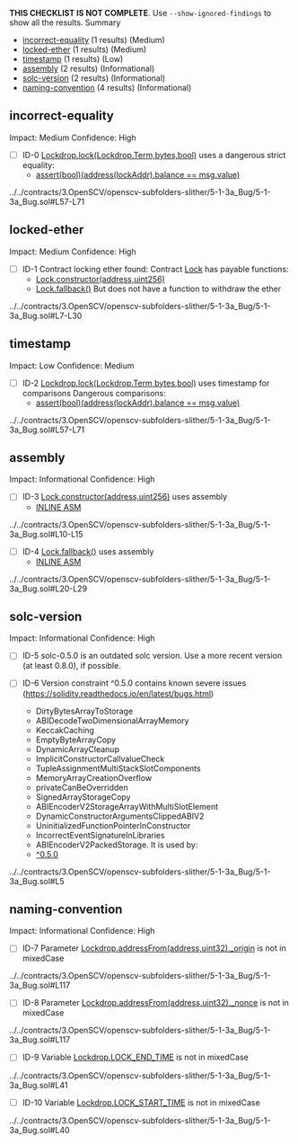**THIS CHECKLIST IS NOT COMPLETE**. Use `--show-ignored-findings` to show all the results.
Summary
 - [incorrect-equality](#incorrect-equality) (1 results) (Medium)
 - [locked-ether](#locked-ether) (1 results) (Medium)
 - [timestamp](#timestamp) (1 results) (Low)
 - [assembly](#assembly) (2 results) (Informational)
 - [solc-version](#solc-version) (2 results) (Informational)
 - [naming-convention](#naming-convention) (4 results) (Informational)
## incorrect-equality
Impact: Medium
Confidence: High
 - [ ] ID-0
[Lockdrop.lock(Lockdrop.Term,bytes,bool)](../../contracts/3.OpenSCV/openscv-subfolders-slither/5-1-3a_Bug/5-1-3a_Bug.sol#L57-L71) uses a dangerous strict equality:
	- [assert(bool)(address(lockAddr).balance == msg.value)](../../contracts/3.OpenSCV/openscv-subfolders-slither/5-1-3a_Bug/5-1-3a_Bug.sol#L69)

../../contracts/3.OpenSCV/openscv-subfolders-slither/5-1-3a_Bug/5-1-3a_Bug.sol#L57-L71


## locked-ether
Impact: Medium
Confidence: High
 - [ ] ID-1
Contract locking ether found:
	Contract [Lock](../../contracts/3.OpenSCV/openscv-subfolders-slither/5-1-3a_Bug/5-1-3a_Bug.sol#L7-L30) has payable functions:
	 - [Lock.constructor(address,uint256)](../../contracts/3.OpenSCV/openscv-subfolders-slither/5-1-3a_Bug/5-1-3a_Bug.sol#L10-L15)
	 - [Lock.fallback()](../../contracts/3.OpenSCV/openscv-subfolders-slither/5-1-3a_Bug/5-1-3a_Bug.sol#L20-L29)
	But does not have a function to withdraw the ether

../../contracts/3.OpenSCV/openscv-subfolders-slither/5-1-3a_Bug/5-1-3a_Bug.sol#L7-L30


## timestamp
Impact: Low
Confidence: Medium
 - [ ] ID-2
[Lockdrop.lock(Lockdrop.Term,bytes,bool)](../../contracts/3.OpenSCV/openscv-subfolders-slither/5-1-3a_Bug/5-1-3a_Bug.sol#L57-L71) uses timestamp for comparisons
	Dangerous comparisons:
	- [assert(bool)(address(lockAddr).balance == msg.value)](../../contracts/3.OpenSCV/openscv-subfolders-slither/5-1-3a_Bug/5-1-3a_Bug.sol#L69)

../../contracts/3.OpenSCV/openscv-subfolders-slither/5-1-3a_Bug/5-1-3a_Bug.sol#L57-L71


## assembly
Impact: Informational
Confidence: High
 - [ ] ID-3
[Lock.constructor(address,uint256)](../../contracts/3.OpenSCV/openscv-subfolders-slither/5-1-3a_Bug/5-1-3a_Bug.sol#L10-L15) uses assembly
	- [INLINE ASM](../../contracts/3.OpenSCV/openscv-subfolders-slither/5-1-3a_Bug/5-1-3a_Bug.sol#L11-L15)

../../contracts/3.OpenSCV/openscv-subfolders-slither/5-1-3a_Bug/5-1-3a_Bug.sol#L10-L15


 - [ ] ID-4
[Lock.fallback()](../../contracts/3.OpenSCV/openscv-subfolders-slither/5-1-3a_Bug/5-1-3a_Bug.sol#L20-L29) uses assembly
	- [INLINE ASM](../../contracts/3.OpenSCV/openscv-subfolders-slither/5-1-3a_Bug/5-1-3a_Bug.sol#L21-L29)

../../contracts/3.OpenSCV/openscv-subfolders-slither/5-1-3a_Bug/5-1-3a_Bug.sol#L20-L29


## solc-version
Impact: Informational
Confidence: High
 - [ ] ID-5
solc-0.5.0 is an outdated solc version. Use a more recent version (at least 0.8.0), if possible.

 - [ ] ID-6
Version constraint ^0.5.0 contains known severe issues (https://solidity.readthedocs.io/en/latest/bugs.html)
	- DirtyBytesArrayToStorage
	- ABIDecodeTwoDimensionalArrayMemory
	- KeccakCaching
	- EmptyByteArrayCopy
	- DynamicArrayCleanup
	- ImplicitConstructorCallvalueCheck
	- TupleAssignmentMultiStackSlotComponents
	- MemoryArrayCreationOverflow
	- privateCanBeOverridden
	- SignedArrayStorageCopy
	- ABIEncoderV2StorageArrayWithMultiSlotElement
	- DynamicConstructorArgumentsClippedABIV2
	- UninitializedFunctionPointerInConstructor
	- IncorrectEventSignatureInLibraries
	- ABIEncoderV2PackedStorage.
It is used by:
	- [^0.5.0](../../contracts/3.OpenSCV/openscv-subfolders-slither/5-1-3a_Bug/5-1-3a_Bug.sol#L5)

../../contracts/3.OpenSCV/openscv-subfolders-slither/5-1-3a_Bug/5-1-3a_Bug.sol#L5


## naming-convention
Impact: Informational
Confidence: High
 - [ ] ID-7
Parameter [Lockdrop.addressFrom(address,uint32)._origin](../../contracts/3.OpenSCV/openscv-subfolders-slither/5-1-3a_Bug/5-1-3a_Bug.sol#L117) is not in mixedCase

../../contracts/3.OpenSCV/openscv-subfolders-slither/5-1-3a_Bug/5-1-3a_Bug.sol#L117


 - [ ] ID-8
Parameter [Lockdrop.addressFrom(address,uint32)._nonce](../../contracts/3.OpenSCV/openscv-subfolders-slither/5-1-3a_Bug/5-1-3a_Bug.sol#L117) is not in mixedCase

../../contracts/3.OpenSCV/openscv-subfolders-slither/5-1-3a_Bug/5-1-3a_Bug.sol#L117


 - [ ] ID-9
Variable [Lockdrop.LOCK_END_TIME](../../contracts/3.OpenSCV/openscv-subfolders-slither/5-1-3a_Bug/5-1-3a_Bug.sol#L41) is not in mixedCase

../../contracts/3.OpenSCV/openscv-subfolders-slither/5-1-3a_Bug/5-1-3a_Bug.sol#L41


 - [ ] ID-10
Variable [Lockdrop.LOCK_START_TIME](../../contracts/3.OpenSCV/openscv-subfolders-slither/5-1-3a_Bug/5-1-3a_Bug.sol#L40) is not in mixedCase

../../contracts/3.OpenSCV/openscv-subfolders-slither/5-1-3a_Bug/5-1-3a_Bug.sol#L40


